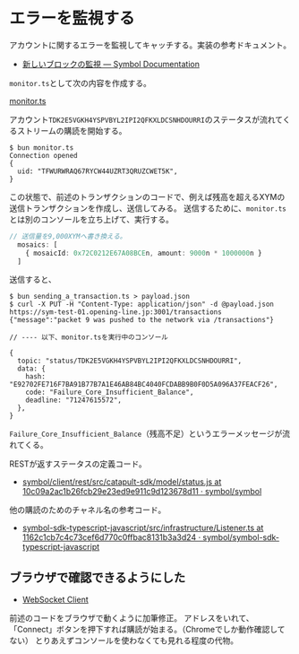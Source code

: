 # エラーを監視する

アカウントに関するエラーを監視してキャッチする。実装の参考ドキュメント。

- [新しいブロックの監視 — Symbol Documentation](https://docs.symbol.dev/ja/guides/blockchain/listening-new-blocks.html#method-01-using-websockets)

`monitor.ts`として次の内容を作成する。

[monitor.ts](./monitor.ts)

アカウント`TDK2E5VGKH4YSPVBYL2IPI2QFKXLDCSNHDOURRI`のステータスが流れてくるストリームの購読を開始する。

```shell
$ bun monitor.ts
Connection opened
{
  uid: "TFWURWRAQ67RYCW44UZRT3QRUZCWET5K",
}
```

この状態で、前述のトランザクションのコードで、例えば残高を超えるXYMの送信トランザクションを作成し、送信してみる。
送信するために、`monitor.ts`とは別のコンソールを立ち上げて、実行する。

```ts
// 送信量を9,000XYMへ書き換える。
  mosaics: [
    { mosaicId: 0x72C0212E67A08BCEn, amount: 9000n * 1000000n }
  ]
```

送信すると、

```shell
$ bun sending_a_transaction.ts > payload.json
$ curl -X PUT -H "Content-Type: application/json" -d @payload.json https://sym-test-01.opening-line.jp:3001/transactions
{"message":"packet 9 was pushed to the network via /transactions"}

// ---- 以下、monitor.tsを実行中のコンソール

{
  topic: "status/TDK2E5VGKH4YSPVBYL2IPI2QFKXLDCSNHDOURRI",
  data: {
    hash: "E92702FE716F7BA91B77B7A1E46AB84BC4040FCDABB9B0F0D5A096A37FEACF26",
    code: "Failure_Core_Insufficient_Balance",
    deadline: "71247615572",
  },
}
```

`Failure_Core_Insufficient_Balance`（残高不足）というエラーメッセージが流れてくる。

RESTが返すステータスの定義コード。

- [symbol/client/rest/src/catapult\-sdk/model/status\.js at 10c09a2ac1b26fcb29e23ed9e911c9d123678d11 · symbol/symbol](https://github.com/symbol/symbol/blob/10c09a2ac1b26fcb29e23ed9e911c9d123678d11/client/rest/src/catapult-sdk/model/status.js#L25)

他の購読のためのチャネル名の参考コード。

- [symbol\-sdk\-typescript\-javascript/src/infrastructure/Listener\.ts at 1162c1cb7c4c73cef6d770c0ffbac8131b3a3d24 · symbol/symbol\-sdk\-typescript\-javascript](https://github.com/symbol/symbol-sdk-typescript-javascript/blob/1162c1cb7c4c73cef6d770c0ffbac8131b3a3d24/src/infrastructure/Listener.ts#L40)


## ブラウザで確認できるようにした

- [WebSocket Client](https://golden-kashata-3da795.netlify.app/)

前述のコードをブラウザで動くように加筆修正。
アドレスをいれて、「Connect」ボタンを押下すれば購読が始まる。（Chromeでしか動作確認してない）
とりあえずコンソールを使わなくても見れる程度の代物。
